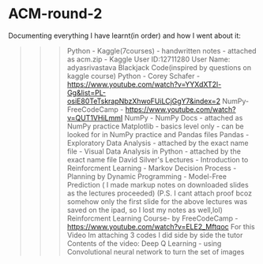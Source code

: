 # ACM-round-2
Documenting everything I have learnt(in order) and how I went about it:
>>> Python - Kaggle(7courses) - handwritten notes - attached as acm.zip
           - Kaggle  User ID:12711280 User Name: adyasrivastava
>>> Blackjack Code(inspired by questions on kaggle course)
>>> Python - Corey Schafer - https://www.youtube.com/watch?v=YYXdXT2l-Gg&list=PL-osiE80TeTskrapNbzXhwoFUiLCjGgY7&index=2
>>> NumPy- FreeCodeCamp - https://www.youtube.com/watch?v=QUT1VHiLmmI
>>> NumPy - NumPy Docs - attached as NumPy practice
>>> Matplotlib - basics level only - can be looked for in NumPy practice and Pandas files
>>> Pandas - Exploratory Data Analysis - attached by the exact name file 
           - Visual Data Analysis in Python - attached by the exact name file
>>> David Silver's Lectures - Introduction to Reinforcment Learning
                            - Markov Decision Process
                            - Planning by Dynamic Programming
                            - Model-Free Prediction
    ( I made markup notes on downloaded slides as the lectures proceeded)
    (P.S. I cant attach proof bcoz somehow only the first slide for the above lectures was saved on the ipad, so I lost my notes as well,lol)
>>> Reinforcment Learning Course- by FreeCodeCamp - https://www.youtube.com/watch?v=ELE2_Mftqoc
For this Video Im attaching 3 codes I did side by side the tutor
Contents of the video:
Deep Q Learning - using Convolutional neural network to turn the set of images 
